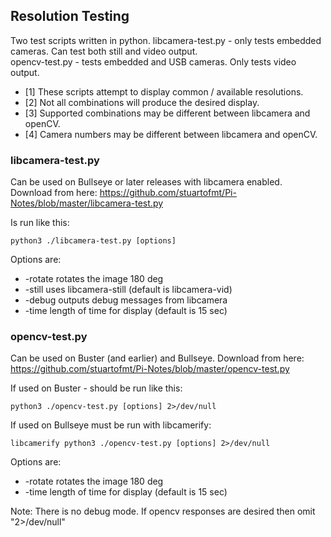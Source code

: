 ## Resolution Testing
Two test scripts written in python.
libcamera-test.py - only tests embedded cameras. Can test both still and video output.<br>
opencv-test.py - tests embedded and USB cameras. Only tests video output.

- [1] These scripts attempt to display common / available resolutions.<br>
- [2] Not all combinations will produce the desired display.<br>
- [3] Supported combinations may be different between libcamera and openCV.<br>
- [4] Camera numbers may be different between libcamera and openCV.


### libcamera-test.py
Can be used on Bullseye or later releases with libcamera enabled.
Download from here:
https://github.com/stuartofmt/Pi-Notes/blob/master/libcamera-test.py

Is run like this:
```
python3 ./libcamera-test.py [options]
```
Options are:
- -rotate  rotates the image 180 deg
- -still   uses libcamera-still (default is libcamera-vid)
- -debug   outputs debug messages from libcamera
- -time    length of time for display (default is 15 sec)

### opencv-test.py
Can be used on Buster (and earlier) and Bullseye.
Download from here:
https://github.com/stuartofmt/Pi-Notes/blob/master/opencv-test.py

If used on Buster - should be run like this:

```
python3 ./opencv-test.py [options] 2>/dev/null

```

If used on Bullseye must be run with libcamerify:
```
libcamerify python3 ./opencv-test.py [options] 2>/dev/null
```

Options are:
- -rotate  rotates the image 180 deg
- -time    length of time for display (default is 15 sec)

Note: There is no debug mode.  If opencv responses are desired then omit "2>/dev/null"

